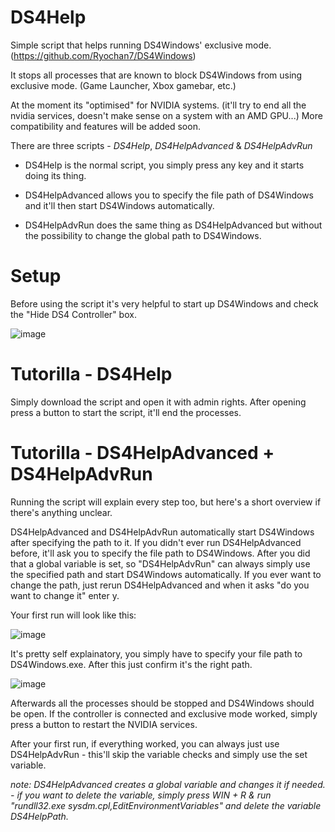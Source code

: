# DS4Help
Simple script that helps running DS4Windows' exclusive mode. (https://github.com/Ryochan7/DS4Windows)

It stops all processes that are known to block DS4Windows from using exclusive mode. (Game Launcher, Xbox gamebar, etc.)

At the moment its "optimised" for NVIDIA systems. (it'll try to end all the nvidia services, doesn't make sense on a system with an AMD GPU...) More compatibility and features will be added soon. 

There are three scripts - *DS4Help*, *DS4HelpAdvanced* & *DS4HelpAdvRun*

* DS4Help is the normal script, you simply press any key and it starts doing its thing. 

* DS4HelpAdvanced allows you to specify the file path of DS4Windows and it'll then start DS4Windows automatically.

* DS4HelpAdvRun does the same thing as DS4HelpAdvanced but without the possibility to change the global path to DS4Windows. 


# Setup
Before using the script it's very helpful to start up DS4Windows and check the "Hide DS4 Controller" box. 

![image](https://user-images.githubusercontent.com/13170303/113399787-136f2180-93a1-11eb-84ba-ffef558f7ba3.png)


# Tutorilla - DS4Help
Simply download the script and open it with admin rights.
After opening press a button to start the script, it'll end the processes.

# Tutorilla - DS4HelpAdvanced + DS4HelpAdvRun
Running the script will explain every step too, but here's a short overview if there's anything unclear. 

DS4HelpAdvanced and DS4HelpAdvRun automatically start DS4Windows after specifying the path to it. 
If you didn't ever run DS4HelpAdvanced before, it'll ask you to specify the file path to DS4Windows. After you did that a global variable is set, so "DS4HelpAdvRun" can always simply use the specified path and start DS4Windows automatically. If you ever want to change the path, just rerun DS4HelpAdvanced and when it asks "do you want to change it" enter y. 

Your first run will look like this:

![image](https://user-images.githubusercontent.com/13170303/113399270-3c42e700-93a0-11eb-869f-7d8edd64042e.png)

It's pretty self explainatory, you simply have to specify your file path to DS4Windows.exe. After this just confirm it's the right path. 

![image](https://user-images.githubusercontent.com/13170303/113399436-85933680-93a0-11eb-9c3a-32d98d948e70.png)

Afterwards all the processes should be stopped and DS4Windows should be open. 
If the controller is connected and exclusive mode worked, simply press a button to restart the NVIDIA services. 

After your first run, if everything worked, you can always just use DS4HelpAdvRun - this'll skip the variable checks and simply use the set variable.

*note: DS4HelpAdvanced creates a global variable and changes it if needed. - if you want to delete the variable, simply press WIN + R & run "rundll32.exe sysdm.cpl,EditEnvironmentVariables" and delete the variable DS4HelpPath.*
